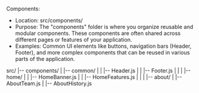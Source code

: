 Components:

- Location: src/components/
- Purpose: The "components" folder is where you organize reusable and modular components. These components are often shared across different pages or features of your application.
- Examples: Common UI elements like buttons, navigation bars (Header, Footer), and more complex components that can be reused in various parts of the application.

src/
|-- components/
| |-- common/
| | |-- Header.js
| | |-- Footer.js
| |
| |-- home/
| | |-- HomeBanner.js
| | |-- HomeFeatures.js
| |
| |-- about/
| |-- AboutTeam.js
| |-- AboutHistory.js
